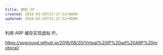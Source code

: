 ```yaml
---
title: 虚拟 IP
created: 2016-03-03T23:27:52+0800
updated: 2016-03-03T23:27:52+0800
---
```



利用 ARP 缓存实现虚拟 IP。

https://spground.github.io/2016/08/20/Virtual%20IP%20ad%20ARP%20protocal/
